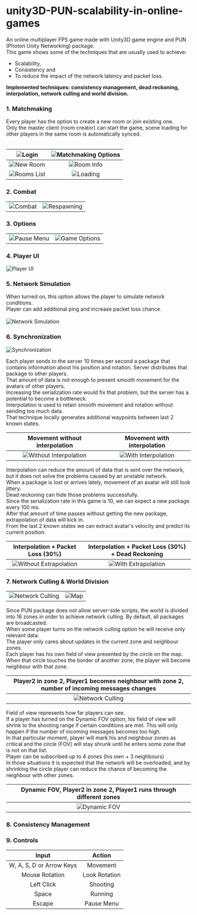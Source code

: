 # unity3D-PUN-scalability-in-online-games

An online multiplayer FPS game made with Unity3D game engine and PUN (Photon Unity Networking) package. <br>
This game shows some of the techniques that are usually used to achieve:
 - Scalability,
 - Consistency and
 - To reduce the impact of the network latency and packet loss. <br>
 
**Implemented techniques: consistency management, dead reckoning, interpolation, network culling and world division.**

<h3>1. Matchmaking</h3>
Every player has the option to create a new room or join existing one. <br>
Only the master client (room creator) can start the game, scene loading for other players in the same room is automatically synced. <br>
<br>

| <img  alt="Login" src="./Readme%20Resources/image/login.png"> | <img  alt="Matchmaking Options" src="./Readme%20Resources/image/matchmaking.png"> |
| :--------------------------------------------------------------: | :--------------------------------------------------------------: |
| <img  alt="New Room" src="./Readme%20Resources/image/new_room.png"> | <img  alt="Room Info" src="./Readme%20Resources/image/in_room.png"> |
| <img  alt="Rooms List" src="./Readme%20Resources/image/room_list.png"> | <img  alt="Loading" src="./Readme%20Resources/image/loading.png"> |

<h3>2. Combat</h3>

|||
| :--------------------------------------------------------------: | :--------------------------------------------------------------: |
| ![Combat](Readme%20Resources/gif/combat.gif) | <img  alt="Respawning" src="./Readme%20Resources/image/respawning.png"> |

<h3>3. Options</h3>

|||
| :--------------------------------------------------------------: | :--------------------------------------------------------------: |
| <img  alt="Pause Menu" src="./Readme%20Resources/image/pause_menu.png"> | <img  alt="Game Options" src="./Readme%20Resources/image/in_game_options.png"> |

<h3>4. Player UI</h3>
<img  alt="Player UI" src="./Readme%20Resources/image/player_ui.png">

<h3>5. Network Simulation</h3>
When turned on, this option allows the player to simulate network conditions. <br>
Player can add additional ping and increase packet loss chance. <br>
<br>
<img  alt="Network Simulation" src="./Readme%20Resources/image/network_simulation.png">

<h3>6. Synchronization</h3>
<img  alt="Synchronization" src="./Readme%20Resources/image/sync_options.png">

Each player sends to the server 10 times per second a package that contains information about his position and rotation.
Server distributes that package to other players. <br>
That amount of data is not enough to present smooth movement for the avatars of other players. <br>
Increasing the serialization rate would fix that problem, but the server has a potential to become a bottleneck. <br>
Interpolation is used to retain smooth movement and rotation without sending too much data. <br>
That technique locally generates additional waypoints between last 2 known states. <br>

| Movement without interpolation | Movement with interpolation |
| :--------------------------------------------------------------: | :--------------------------------------------------------------: |
| ![Without Interpolation](Readme%20Resources/gif/without_interpolation.gif) | ![With Interpolation](Readme%20Resources/gif/with_interpolation.gif) |

Interpolation can reduce the amount of data that is sent over the network, but it does not solve the problems caused by an unstable network. <br>
When a package is lost or arrives lately, movement of an avatar will still look jittery. <br>
Dead reckoning can hide those problems successfully. <br>
Since the serialization rate in this game is 10, we can expect a new package every 100 ms. <br>
After that amount of time passes without getting the new package, extrapolation of data will kick in. <br>
From the last 2 known states we can extract avatar's velocity and predict its current position. <br>

| Interpolation + Packet Loss (30%) |Interpolation + Packet Loss (30%) + Dead Reckoning|
| :--------------------------------------------------------------: | :--------------------------------------------------------------: |
| ![Without Extrapolation](Readme%20Resources/gif/network_simulation.gif) | ![With Extrapolation](Readme%20Resources/gif/extrapolation.gif) |

<h3>7. Network Culling & World Division</h3>

|||
| :--------------------------------------------------------------: | :--------------------------------------------------------------: |
| <img  alt="Network Culling" src="./Readme%20Resources/image/network_culling.png"> | <img  alt="Map" src="./Readme%20Resources/image/map.png"> |


Since PUN package does not allow server-side scripts, the world is divided into 16 zones in order to achieve network culling. 
By default, all packages are broadcasted. <br>
When some player turns on the network culling option he will receive only relevant data. <br>
The player only cares about updates in the current zone and neighbour zones. <br>
Each player has his own field of view presented by the circle on the map. <br>
When that circle touches the border of another zone, the player will become neighbour with that zone. <br>

| Player2 in zone 2, Player1 becomes neighbour with zone 2, number of incoming messages changes|
| :--------------------------------------------------------------: |
| ![Network Culling](Readme%20Resources/gif/network_culling.gif) |

Field of view represents how far players can see. <br>
If a player has turned on the Dynamic FOV option, his field of view will shrink to the shooting range if certain conditions are met. 
This will only happen if the number of incoming messages becomes too high. <br>
In that particular moment, player will mark his and neighbour zones as critical and the circle (FOV) will stay shrunk until he enters some
zone that is not on that list. <br>
Player can be subscribed up to 4 zones (his own + 3 neighbours) <br>
In those situations it is expected that the network will be overloaded, and by shrinking the circle player can reduce the 
chance of becoming the neighbour with other zones. <br>

| Dynamic FOV, Player2 in zone 2, Player1 runs through different zones |
| :--------------------------------------------------------------: |
| ![Dynamic FOV](Readme%20Resources/gif/dynamic_fov.gif) |

<h3>8. Consistency Management</h3>

<h3>9. Controls</h3>

|           Input          |     Action    |
|:------------------------:|:-------------:|
| W, A, S, D or Arrow Keys |    Movement   |T
|      Mouse Rotation      | Look Rotation |
|        Left Click        |    Shooting   |
|           Space          |    Running    |
|          Escape          |   Pause Menu  |
